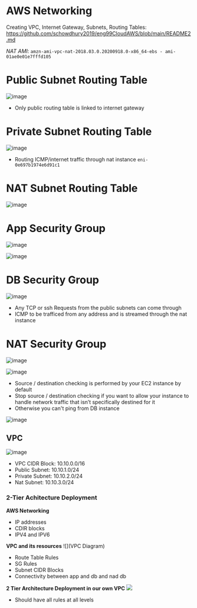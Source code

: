 # AWS Networking

Creating VPC, Internet Gateway, Subnets, Routing Tables:
https://github.com/schowdhury2019/eng99CloudAWS/blob/main/README2.md



*NAT AMI*: `amzn-ami-vpc-nat-2018.03.0.20200918.0-x86_64-ebs - ami-01ae0e01e7fffd105`


# Public Subnet Routing Table
![image](https://user-images.githubusercontent.com/14828358/145218187-fad663a1-bd5a-4ce0-a507-124316d5d344.png)


- Only public routing table is linked to internet gateway


# Private Subnet Routing Table
![image](https://user-images.githubusercontent.com/14828358/145218403-bd26be54-6538-401d-a28b-553420117750.png)
- Routing ICMP/internet traffic through nat instance `eni-0e697b1974e6d91c1`

# NAT Subnet Routing Table

![image](https://user-images.githubusercontent.com/14828358/145218635-8ac6a7e8-06bd-4125-b4d1-9cf7febf19db.png)




# App Security Group

![image](https://user-images.githubusercontent.com/14828358/145201804-82a9153e-ea0e-4ee8-ad32-1a386d96bdae.png)

![image](https://user-images.githubusercontent.com/14828358/145219247-835e3e89-01b8-4bc0-9a49-fe74ee45eb3d.png)


# DB Security Group

![image](https://user-images.githubusercontent.com/14828358/145201896-96b2d327-fa53-42fd-be9f-3076b46ce59f.png)


- Any TCP or ssh Requests from the public subnets can come through
- ICMP to be trafficed from any address and is streamed through the nat instance


# NAT Security Group

![image](https://user-images.githubusercontent.com/14828358/145208373-104b4e71-f6f9-4ebc-8680-e061e7c130c8.png)

![image](https://user-images.githubusercontent.com/14828358/145214923-ff16ff7c-510e-454a-9a51-553edce27428.png)

- Source / destination checking is performed by your EC2 instance by default
- Stop source / destination checking if you want to allow your instance to handle network traffic that isn’t specifically destined for it
- Otherwise you can't ping from DB instance

![image](https://user-images.githubusercontent.com/14828358/145214954-d1e9558d-d2c5-4e11-9442-b1f0870e235e.png)


## VPC

![image](https://user-images.githubusercontent.com/14828358/145205489-bd25f4ff-4ff2-4401-8b5b-cc775ba8fcc6.png)

- VPC CIDR Block:   10.10.0.0/16
- Public Subnet:    10.10.1.0/24
- Private Subnet:   10.10.2.0/24
- Nat Subnet:       10.10.3.0/24



### 2-Tier Achitecture Deployment

**AWS Networking**

- IP addresses
- CDIR blocks
- IPV4 and IPV6

**VPC and its resources**
![](VPC Diagram)

- Route Table Rules
- SG Rules
- Subnet CIDR Blocks
- Connectivity between app and db and nad db

**2 Tier Architecture Deployment in our own VPC**
![](Diagram)

- Should have all rules at all levels
